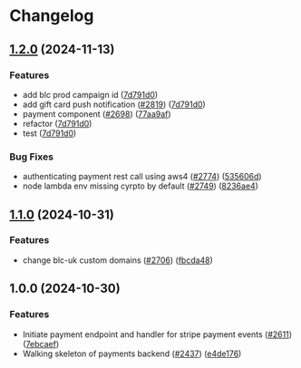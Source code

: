 # Changelog

## [1.2.0](https://github.com/bluelightcard/BlueLightCard-2.0/compare/bluelightcard/orders-v1.1.0...bluelightcard/orders-v1.2.0) (2024-11-13)


### Features

* add blc prod campaign id ([7d791d0](https://github.com/bluelightcard/BlueLightCard-2.0/commit/7d791d092ee9735f6b11f9b483a612ae68311434))
* add gift card push notification ([#2819](https://github.com/bluelightcard/BlueLightCard-2.0/issues/2819)) ([7d791d0](https://github.com/bluelightcard/BlueLightCard-2.0/commit/7d791d092ee9735f6b11f9b483a612ae68311434))
* payment component ([#2698](https://github.com/bluelightcard/BlueLightCard-2.0/issues/2698)) ([77aa9af](https://github.com/bluelightcard/BlueLightCard-2.0/commit/77aa9af1cf3db371d158862edff0e319ee1f8cff))
* refactor ([7d791d0](https://github.com/bluelightcard/BlueLightCard-2.0/commit/7d791d092ee9735f6b11f9b483a612ae68311434))
* test ([7d791d0](https://github.com/bluelightcard/BlueLightCard-2.0/commit/7d791d092ee9735f6b11f9b483a612ae68311434))


### Bug Fixes

* authenticating payment rest call using aws4 ([#2774](https://github.com/bluelightcard/BlueLightCard-2.0/issues/2774)) ([535606d](https://github.com/bluelightcard/BlueLightCard-2.0/commit/535606d0171a9460454e212dcb2a4ee2c37027b4))
* node lambda env missing cyrpto by default ([#2749](https://github.com/bluelightcard/BlueLightCard-2.0/issues/2749)) ([8236ae4](https://github.com/bluelightcard/BlueLightCard-2.0/commit/8236ae40e62b70ae00945311ad400ecddfc0e9ac))

## [1.1.0](https://github.com/bluelightcard/BlueLightCard-2.0/compare/bluelightcard/orders-v1.0.0...bluelightcard/orders-v1.1.0) (2024-10-31)


### Features

* change blc-uk custom domains ([#2706](https://github.com/bluelightcard/BlueLightCard-2.0/issues/2706)) ([fbcda48](https://github.com/bluelightcard/BlueLightCard-2.0/commit/fbcda48af74f4bdc2fa92878997b5a8bf31520b9))

## 1.0.0 (2024-10-30)


### Features

* Initiate payment endpoint and handler for stripe payment events ([#2611](https://github.com/bluelightcard/BlueLightCard-2.0/issues/2611)) ([7ebcaef](https://github.com/bluelightcard/BlueLightCard-2.0/commit/7ebcaefde05ef89ca645caea34a2d7b24ac56dae))
* Walking skeleton of payments backend ([#2437](https://github.com/bluelightcard/BlueLightCard-2.0/issues/2437)) ([e4de176](https://github.com/bluelightcard/BlueLightCard-2.0/commit/e4de176e1d383f140d9db5d57511b188c4a88510))
